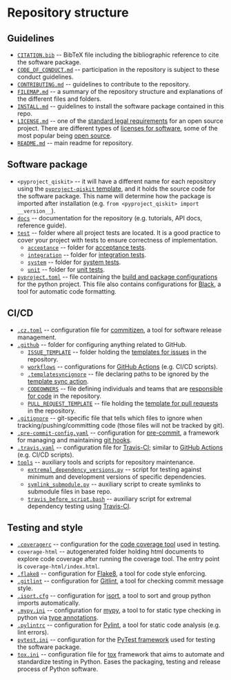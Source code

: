 # Repository structure

## Guidelines

- [`CITATION.bib`](CITATION.bib) --
  BibTeX file including the bibliographic reference to cite the software package.
- [`CODE_OF_CONDUCT.md`](CODE_OF_CONDUCT.md) --
  participation in the repository is subject to these conduct guidelines.
- [`CONTRIBUTING.md`](CONTRIBUTING.md) --
  guidelines to contribute to the repository.
- [`FILEMAP.md`](FILEMAP.md) --
  a summary of the repository structure and explanations of the different files and folders.
- [`INSTALL.md`](INSTALL.md) --
  guidelines to install the software package contained in this repo.
- [`LICENSE.md`](LICENSE.md) --
  one of the [standard legal requirements](https://docs.github.com/en/repositories/managing-your-repositorys-settings-and-features/customizing-your-repository/licensing-a-repository) for an open source project. There are different types of [licenses for software](https://en.wikipedia.org/wiki/Software_license), some of the most popular being [open source](https://opensource.org/licenses).
- [`README.md`](README.md) -- 
  main readme for repository.


## Software package

- `<pyproject_qiskit>` -- 
  it will have a different name for each repository using the [`pyproject-qiskit` template](https://github.com/pedrorrivero/pyproject-qiskit), and it holds the source code for the software package. This name will determine how the package is imported after installation (e.g. `from <pyproject_qiskit> import __version__`).
- [`docs`](docs) -- 
  documentation for the repository (e.g. tutorials, API docs, reference guide).
- [`test`](test) -- 
  folder where all project tests are located. It is a good practice to cover your project with tests to ensure correctness of implementation.
  - [`acceptance`](test/acceptance/) -- 
    folder for [acceptance tests](https://en.wikipedia.org/wiki/Acceptance_testing).
  - [`integration`](test/integration/) -- 
    folder for [integration tests](https://en.wikipedia.org/wiki/Integration_testing).
  - [`system`](test/system/) -- 
    folder for [system tests](https://en.wikipedia.org/wiki/System_testing).
  - [`unit`](test/unit/) -- 
    folder for [unit tests](https://en.wikipedia.org/wiki/Unit_testing).
- [`pyproject.toml`](pyproject.toml) --
  file containing the [build and package configurations](https://packaging.python.org/en/latest/guides/writing-pyproject-toml/) for the python project. This file also contains configurations for [Black](https://black.readthedocs.io/), a tool for automatic code formatting.


## CI/CD

- [`.cz.toml`](.cz.toml) --
  configuration file for [commitizen](https://commitizen-tools.github.io/commitizen/), a tool for software release management.
- [`.github`](.github) -- 
  folder for configuring anything related to GitHub.
  - [`ISSUE_TEMPLATE`](.github/ISSUE_TEMPLATE/) -- 
    folder holding the [templates for issues](https://docs.github.com/en/communities/using-templates-to-encourage-useful-issues-and-pull-requests/manually-creating-a-single-issue-template-for-your-repository) in the repository.
  - [`workflows`](.github/workflows/) -- 
    configurations for [GitHub Actions](https://docs.github.com/en/actions) (e.g. CI/CD scripts).
  - [`.templatesyncignore`](.github/.templatesyncignore) -- 
    file declaring paths to be ignored by the [template sync action](https://github.com/marketplace/actions/actions-template-sync).
  - [`CODEOWNERS`](.github/CODEOWNERS) -- 
    file defining individuals and teams that are [responsible for code](https://docs.github.com/en/repositories/managing-your-repositorys-settings-and-features/customizing-your-repository/about-code-owners) in the repository.
  - [`PULL_REQUEST_TEMPLATE`](.github/PULL_REQUEST_TEMPLATE.md) -- 
    file holding the [template for pull requests](https://docs.github.com/en/communities/using-templates-to-encourage-useful-issues-and-pull-requests/creating-a-pull-request-template-for-your-repository) in the repository.
- [`.gitignore`](.gitignore) --
  git-specific file that tells which files to ignore when tracking/pushing/committing code (those files will not be tracked by git).
- [`.pre-commit-config.yaml`](.pre-commit-config.yaml) --
  configuration for [pre-commit](https://pre-commit.com/), a framework for managing and maintaining [git hooks](https://git-scm.com/book/en/v2/Customizing-Git-Git-Hooks).
- [`.travis.yaml`](.travis.yaml) --
  configuration file for [Travis-CI](https://www.travis-ci.com/); similar to [GitHub Actions](https://docs.github.com/en/actions) (e.g. CI/CD scripts).
- [`tools`](tools) -- 
  auxiliary tools and scripts for repository maintenance.
  - [`extremal_dependency_versions.py`](tools/extremal_dependency_versions.py) --
    script for testing against minimum and development versions of specific dependencies.
  - [`symlink_submodule.py`](tools/symlink_submodule.py) -- 
    auxiliary script to create symlinks to submodule files in base repo.
  - [`travis_before_script.bash`](tools/travis_before_script.bash) --
    auxiliary script for extremal dependency testing using [Travis-CI](https://www.travis-ci.com/).


## Testing and style

- [`.coveragerc`](.coveragerc) --
  configuration for the [code coverage tool](https://coverage.readthedocs.io) used in testing.
- `coverage-html` -- 
  autogenerated folder holding html documents to explore code coverage after running the coverage tool. The entry point is `coverage-html/index.html`.
- [`.flake8`](.flake8) --
  configuration for [Flake8](https://flake8.pycqa.org/), a tool for code style enforcing.
- [`.gitlint`](.gitlint) --
  configuration for [Gitlint](https://jorisroovers.com/gitlint/latest/), a tool for checking commit message style.
- [`.isort.cfg`](.isort.cfg) --
  configuration for [isort](https://pycqa.github.io/isort/), a tool to sort and group python imports automatically.
- [`.mypy.ini`](.mypy.ini) --
  configuration for [mypy](https://www.mypy-lang.org/), a tool to for static type checking in python via [type annotations](https://docs.python.org/3/library/typing.html).
- [`.pylintrc`](.pylintrc) --
  configuration for [Pylint](https://pylint.readthedocs.io/), a tool for static code analysis (e.g. lint errors).
- [`pytest.ini`](pytest.ini) --
  configuration for the [PyTest framework](https://pytest.org) used for testing the software package.
- [`tox.ini`](tox.ini) -- 
  configuration file for [tox](https://tox.readthedocs.io/en/latest/) framework that aims to automate and standardize testing in Python. Eases the packaging, testing and release process of Python software.
